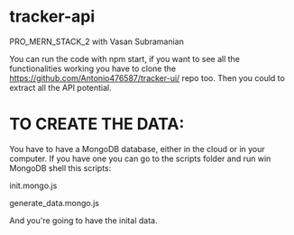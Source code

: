 # tracker-api
PRO_MERN_STACK_2 with Vasan Subramanian

You can run the code with npm start, if you want to see all the functionalities working you have to clone the https://github.com/Antonio476587/tracker-ui/ repo too.
Then you could to extract all the API potential.

# TO CREATE THE DATA:
You have to have a MongoDB database, either in the cloud or in your computer. If you have one you can go to the scripts folder and run win MongoDB shell this scripts:

init.mongo.js 

generate_data.mongo.js

And you're going to have the inital data.
